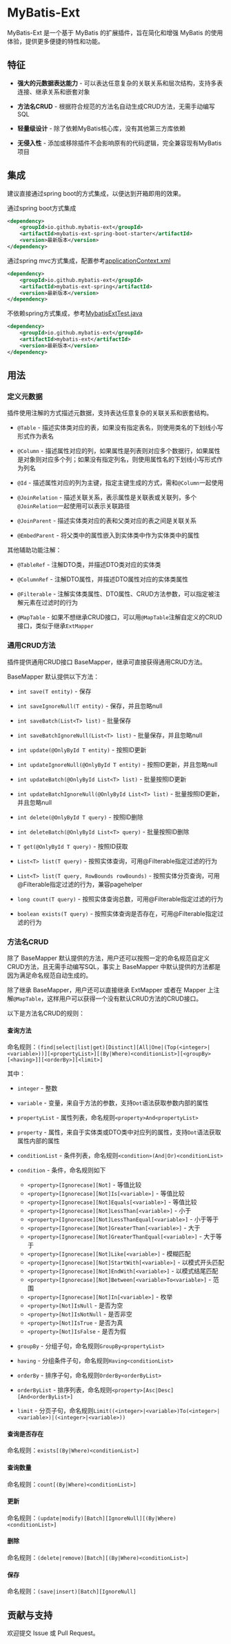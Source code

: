 # MyBatis-Ext

MyBatis-Ext 是一个基于 MyBatis 的扩展插件，旨在简化和增强 MyBatis 的使用体验，提供更多便捷的特性和功能。

## 特征

- **强大的元数据表达能力** - 可以表达任意复杂的关联关系和层次结构，支持多表连接、继承关系和嵌套对象

- **方法名CRUD** - 根据符合规范的方法名自动生成CRUD方法，无需手动编写SQL

- **轻量级设计** - 除了依赖MyBatis核心库，没有其他第三方库依赖

- **无侵入性** - 添加或移除插件不会影响原有的代码逻辑，完全兼容现有MyBatis项目

## 集成

建议直接通过spring boot的方式集成，以便达到开箱即用的效果。

通过spring boot方式集成

```xml
<dependency>
    <groupId>io.github.mybatis-ext</groupId>
    <artifactId>mybatis-ext-spring-boot-starter</artifactId>
    <version>最新版本</version>
</dependency>
```

通过spring mvc方式集成，配置参考[applicationContext.xml](mybatis-ext-spring\src\test\resources\applicationContext.xml)

```xml
<dependency>
    <groupId>io.github.mybatis-ext</groupId>
    <artifactId>mybatis-ext-spring</artifactId>
    <version>最新版本</version>
</dependency>
```

不依赖spring方式集成，参考[MybatisExtTest.java](mybatis-ext-test\src\test\java\io\github\mybatisext\test\MybatisExtTest.java)

```xml
<dependency>
    <groupId>io.github.mybatis-ext</groupId>
    <artifactId>mybatis-ext</artifactId>
    <version>最新版本</version>
</dependency>
```

## 用法

### 定义元数据

插件使用注解的方式描述元数据，支持表达任意复杂的关联关系和嵌套结构。

- `@Table` - 描述实体类对应的表，如果没有指定表名，则使用类名的下划线小写形式作为表名

- `@Column` - 描述属性对应的列，如果属性是列表则对应多个数据行，如果属性是对象则对应多个列；如果没有指定列名，则使用属性名的下划线小写形式作为列名

- `@Id` - 描述属性对应的列为主键，指定主键生成的方式，需和`@Column`一起使用

- `@JoinRelation` - 描述关联关系，表示属性是关联表或关联列，多个`@JoinRelation`一起使用可以表示关联路径

- `@JoinParent` - 描述实体类对应的表和父类对应的表之间是关联关系

- `@EmbedParent` - 将父类中的属性嵌入到实体类中作为实体类中的属性

其他辅助功能注解：

- `@TableRef` - 注解DTO类，并描述DTO类对应的实体类

- `@ColumnRef` - 注解DTO属性，并描述DTO属性对应的实体类属性

- `@Filterable` - 注解实体类属性、DTO属性、CRUD方法参数，可以指定被注解元素在过滤时的行为

- `@MapTable` - 如果不想继承CRUD接口，可以用`@MapTable`注解自定义的CRUD接口，类似于继承`ExtMapper`

### 通用CRUD方法

插件提供通用CRUD接口 BaseMapper，继承可直接获得通用CRUD方法。

BaseMapper 默认提供以下方法：

- `int save(T entity)` - 保存

- `int saveIgnoreNull(T entity)` - 保存，并且忽略null

- `int saveBatch(List<T> list)` - 批量保存

- `int saveBatchIgnoreNull(List<T> list)` - 批量保存，并且忽略null

- `int update(@OnlyById T entity)` - 按照ID更新

- `int updateIgnoreNull(@OnlyById T entity)` - 按照ID更新，并且忽略null

- `int updateBatch(@OnlyById List<T> list)` - 批量按照ID更新

- `int updateBatchIgnoreNull(@OnlyById List<T> list)` - 批量按照ID更新，并且忽略null

- `int delete(@OnlyById T query)` - 按照ID删除

- `int deleteBatch(@OnlyById List<T> query)` - 批量按照ID删除

- `T get(@OnlyById T query)` - 按照ID获取

- `List<T> list(T query)` - 按照实体查询，可用@Filterable指定过滤的行为

- `List<T> list(T query, RowBounds rowBounds)` - 按照实体分页查询，可用@Filterable指定过滤的行为，兼容pagehelper

- `long count(T query)` - 按照实体查询总数，可用@Filterable指定过滤的行为

- `boolean exists(T query)` - 按照实体查询是否存在，可用@Filterable指定过滤的行为

### 方法名CRUD

除了 BaseMapper 默认提供的方法，用户还可以按照一定的命名规范自定义CRUD方法，且无需手动编写SQL，事实上 BaseMapper 中默认提供的方法都是因为满足命名规范自动生成的。

除了继承 BaseMapper，用户还可以直接继承 ExtMapper 或者在 Mapper 上注解`@MapTable`，这样用户可以获得一个没有默认CRUD方法的CRUD接口。

以下是方法名CRUD的规则：

#### 查询方法

命名规则：`(find|select|list|get)[Distinct][All|One|(Top(<integer>|<variable>))][<propertyList>][(By|Where)<conditionList>][<groupBy>[<having>]][<orderBy>][<limit>]`

其中：

- `integer` - 整数

- `variable` - 变量，来自于方法的参数，支持`Dot`语法获取参数内部的属性

- `propertyList` - 属性列表，命名规则`<property>And<propertyList>`

- `property` - 属性，来自于实体类或DTO类中对应列的属性，支持`Dot`语法获取属性内部的属性

- `conditionList` - 条件列表，命名规则`<condition>(And|Or)<conditionList>`

- `condition` - 条件，命名规则如下
  - `<property>[Ignorecase][Not]` - 等值比较
  - `<property>[Ignorecase][Not]Is[<variable>]` - 等值比较
  - `<property>[Ignorecase][Not]Equals[<variable>]` - 等值比较
  - `<property>[Ignorecase][Not]LessThan[<variable>]` - 小于
  - `<property>[Ignorecase][Not]LessThanEqual[<variable>]` - 小于等于
  - `<property>[Ignorecase][Not]GreaterThan[<variable>]` - 大于
  - `<property>[Ignorecase][Not]GreaterThanEqual[<variable>]` - 大于等于
  - `<property>[Ignorecase][Not]Like[<variable>]` - 模糊匹配
  - `<property>[Ignorecase][Not]StartWith[<variable>]` - 以模式开头匹配
  - `<property>[Ignorecase][Not]EndWith[<variable>]` - 以模式结尾匹配
  - `<property>[Ignorecase][Not]Between[<variable>To<variable>]` - 范围
  - `<property>[Ignorecase][Not]In[<variable>]` - 枚举
  - `<property>[Not]IsNull` - 是否为空
  - `<property>[Not]IsNotNull` - 是否非空
  - `<property>[Not]IsTrue` - 是否为真
  - `<property>[Not]IsFalse` - 是否为假

- `groupBy` - 分组子句，命名规则`GroupBy<propertyList>`

- `having` - 分组条件子句，命名规则`Having<conditionList>`

- `orderBy` - 排序子句，命名规则`OrderBy<orderByList>`

- `orderByList` - 排序列表，命名规则`<property>[Asc|Desc][And<orderByList>]`

- `limit` - 分页子句，命名规则`Limit((<integer>|<variable>)To(<integer>|<variable>)|(<integer>|<variable>))`

#### 查询是否存在

命名规则：`exists[(By|Where)<conditionList>]`

#### 查询数量

命名规则：`count[(By|Where)<conditionList>]`

#### 更新

命名规则：`(update|modify)[Batch][IgnoreNull][(By|Where)<conditionList>]`

#### 删除

命名规则：`(delete|remove)[Batch][(By|Where)<conditionList>]`

#### 保存

命名规则：`(save|insert)[Batch][IgnoreNull]`

## 贡献与支持

欢迎提交 Issue 或 Pull Request。

